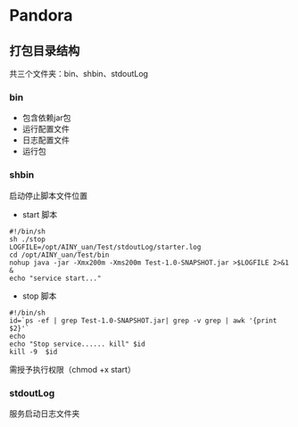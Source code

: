 # Pandora

## 打包目录结构

共三个文件夹：bin、shbin、stdoutLog

### bin
+ 包含依赖jar包
+ 运行配置文件
+ 日志配置文件
+ 运行包

### shbin
启动停止脚本文件位置

+ start 脚本
```shell script
#!/bin/sh
sh ./stop
LOGFILE=/opt/AINY_uan/Test/stdoutLog/starter.log
cd /opt/AINY_uan/Test/bin
nohup java -jar -Xmx200m -Xms200m Test-1.0-SNAPSHOT.jar >$LOGFILE 2>&1 &
echo "service start..."
```

+ stop 脚本
```shell script
#!/bin/sh
id=`ps -ef | grep Test-1.0-SNAPSHOT.jar| grep -v grep | awk '{print $2}'` 
echo 
echo "Stop service...... kill" $id 
kill -9  $id 
```

需授予执行权限（chmod +x start）

### stdoutLog
服务启动日志文件夹